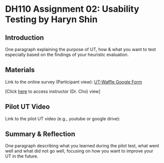 # DH110 Assignment 02: Usability Testing by Haryn Shin

## Introduction
One paragraph explaining the purpose of UT, how & what you want to test especially based on the findings of your heuristic evaluation. 

## Materials
Link to the online survey (Participant view): [UT-Waffle Google Form](https://forms.gle/3AwHvjFDasc2CBP59)

[Click [here](https://docs.google.com/forms/d/1ZGq73FXadKbL0kMhpDfvTmY66-Cn6A7q0JsEiBKMHi8/edit) to access instructor (Dr. Cho) view]

## Pilot UT Video
Link to the pilot UT video (e.g., youtube or google drive): 

## Summary & Reflection
One paragraph describing what you learned during the pilot test, what went well and what did not go well, focusing on how you want to improve your UT in the future.
